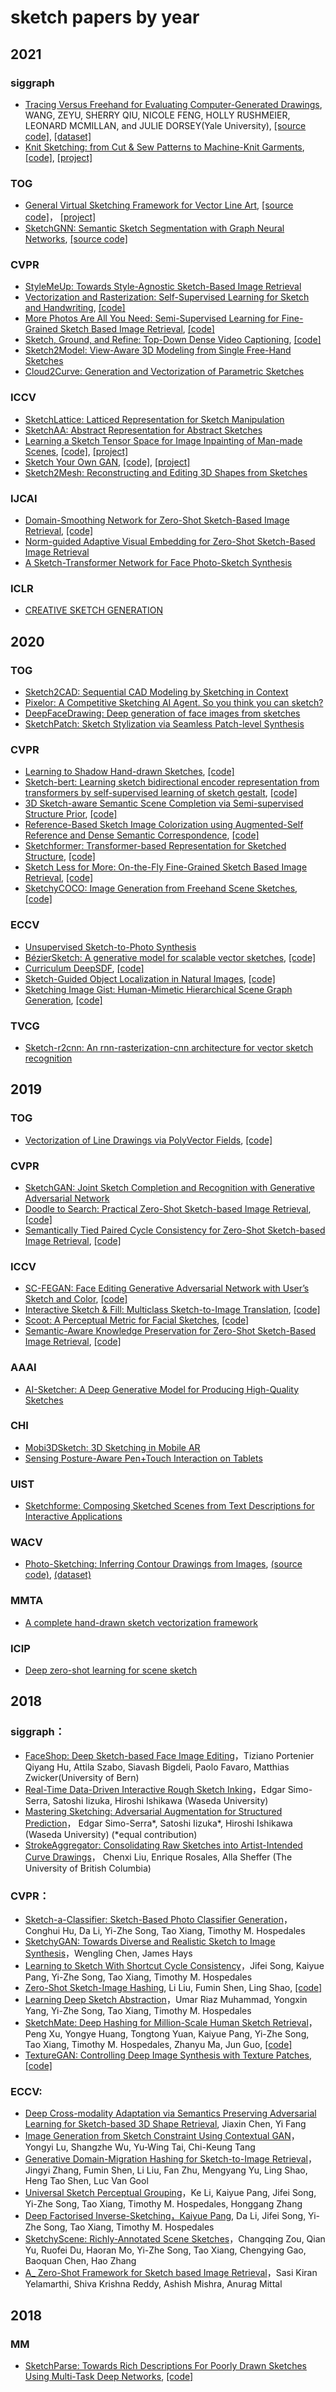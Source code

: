 # sketch papers by year

## 2021
### siggraph
- [Tracing Versus Freehand for Evaluating Computer-Generated Drawings](https://graphics.cs.yale.edu/sites/default/files/tracing-vs-freehand_0.pdf), WANG, ZEYU, SHERRY QIU, NICOLE FENG, HOLLY RUSHMEIER, LEONARD MCMILLAN, and JULIE DORSEY(Yale University), [[source code]](https://github.com/zachzeyuwang/tracing-vs-freehand), [[dataset]](http://tracer.cs.yale.edu:8000/tracing-vs-freehand/data/) 
- [Knit Sketching: from Cut & Sew Patterns to Machine-Knit Garments](http://knitsketching.csail.mit.edu/ks-paper.pdf), [[code]](https://github.com/xionluhnis/knitsketching), [[project]](http://knitsketching.csail.mit.edu/)

### TOG
- [General Virtual Sketching Framework for Vector Line Art](https://dl.acm.org/doi/pdf/10.1145/3450626.3459833), [[source code]](https://github.com/MarkMoHR/virtual_sketching)， [[project]](https://markmohr.github.io/virtual_sketching/)
- [SketchGNN: Semantic Sketch Segmentation with Graph Neural Networks](https://dl.acm.org/doi/pdf/10.1145/3450284), [[source code]](https://github.com/sYeaLumin/SketchGNN)

### CVPR
- [StyleMeUp: Towards Style-Agnostic Sketch-Based Image Retrieval](https://openaccess.thecvf.com/content/CVPR2021/papers/Sain_StyleMeUp_Towards_Style-Agnostic_Sketch-Based_Image_Retrieval_CVPR_2021_paper.pdf)
- [Vectorization and Rasterization: Self-Supervised Learning for Sketch and Handwriting](https://openaccess.thecvf.com/content/CVPR2021/papers/Bhunia_Vectorization_and_Rasterization_Self-Supervised_Learning_for_Sketch_and_Handwriting_CVPR_2021_paper.pdf), [[code]](https://github.com/AyanKumarBhunia/Self-Supervised-Learning-for-Sketch)
- [More Photos Are All You Need: Semi-Supervised Learning for Fine-Grained Sketch Based Image Retrieval](https://openaccess.thecvf.com/content/CVPR2021/papers/Bhunia_More_Photos_Are_All_You_Need_Semi-Supervised_Learning_for_Fine-Grained_CVPR_2021_paper.pdf), [[code]](https://github.com/AyanKumarBhunia/semisupervised-FGSBIR)
- [Sketch, Ground, and Refine: Top-Down Dense Video Captioning](https://openaccess.thecvf.com/content/CVPR2021/papers/Deng_Sketch_Ground_and_Refine_Top-Down_Dense_Video_Captioning_CVPR_2021_paper.pdf), [[code]](https://github.com/bearcatt/SGR)
- [Sketch2Model: View-Aware 3D Modeling from Single Free-Hand Sketches](https://arxiv.org/pdf/2105.06663.pdf)
- [Cloud2Curve: Generation and Vectorization of Parametric Sketches](https://arxiv.org/pdf/2103.15536.pdf)

### ICCV
- [SketchLattice: Latticed Representation for Sketch Manipulation](https://arxiv.org/pdf/2108.11636.pdf)
- [SketchAA: Abstract Representation for Abstract Sketches](https://openaccess.thecvf.com/content/ICCV2021/papers/Yang_SketchAA_Abstract_Representation_for_Abstract_Sketches_ICCV_2021_paper.pdf)
- [Learning a Sketch Tensor Space for Image Inpainting of Man-made Scenes](https://arxiv.org/pdf/2103.15087.pdf), [[code]](https://github.com/ewrfcas/MST_inpainting), [[project]](https://ewrfcas.github.io/MST_inpainting/)
- [Sketch Your Own GAN](https://arxiv.org/pdf/2108.02774.pdf), [[code]](https://github.com/peterwang512/GANSketching), [[project]](https://peterwang512.github.io/GANSketching/)
- [Sketch2Mesh: Reconstructing and Editing 3D Shapes from Sketches](https://arxiv.org/pdf/2104.00482.pdf)

### IJCAI
- [Domain-Smoothing Network for Zero-Shot Sketch-Based Image Retrieval](https://arxiv.org/pdf/2106.11841.pdf), [[code]](https://github.com/haowang1992/DSN)
- [Norm-guided Adaptive Visual Embedding for Zero-Shot Sketch-Based Image Retrieval](https://www.ijcai.org/proceedings/2021/0153.pdf)
- [A Sketch-Transformer Network for Face Photo-Sketch Synthesis](https://www.ijcai.org/proceedings/2021/0187.pdf)

### ICLR
- [CREATIVE SKETCH GENERATION](https://arxiv.org/pdf/2011.10039.pdf)

## 2020
### TOG
- [Sketch2CAD: Sequential CAD Modeling by Sketching in Context](https://dl.acm.org/doi/pdf/10.1145/3414685.3417807)
- [Pixelor: A Competitive Sketching AI Agent. So you think you can sketch?](https://dl.acm.org/doi/pdf/10.1145/3414685.3417840)
- [DeepFaceDrawing: Deep generation of face images from sketches](https://dl.acm.org/doi/pdf/10.1145/3386569.3392386)
- [SketchPatch: Sketch Stylization via Seamless Patch-level Synthesis](https://dl.acm.org/doi/pdf/10.1145/3414685.3417816)

### CVPR
- [Learning to Shadow Hand-drawn Sketches](https://openaccess.thecvf.com/content_CVPR_2020/papers/Zheng_Learning_to_Shadow_Hand-Drawn_Sketches_CVPR_2020_paper.pdf), [[code]](https://github.com/qyzdao/ShadeSketch)
- [Sketch-bert: Learning sketch bidirectional encoder representation from transformers by self-supervised learning of sketch gestalt](https://openaccess.thecvf.com/content_CVPR_2020/papers/Lin_Sketch-BERT_Learning_Sketch_Bidirectional_Encoder_Representation_From_Transformers_by_Self-Supervised_CVPR_2020_paper.pdf), [[code]](https://github.com/avalonstrel/SketchBERT)
- [3D Sketch-aware Semantic Scene Completion via Semi-supervised Structure Prior](https://arxiv.org/pdf/2003.14052v1.pdf), [[code]](https://github.com/charlesCXK/TorchSSC)
- [Reference-Based Sketch Image Colorization using Augmented-Self Reference and Dense Semantic Correspondence](https://arxiv.org/pdf/2005.05207v1.pdf), [[code]](https://github.com/seungjae-won/paper-to-code-Reference-Based-Sketch-Image-Colorization)
- [Sketchformer: Transformer-based Representation for Sketched Structure](https://paperswithcode.com/paper/sketchformer-transformer-based-representation#code), [[code]](https://github.com/leosampaio/sketchformer)
- [Sketch Less for More: On-the-Fly Fine-Grained Sketch Based Image Retrieval](https://openaccess.thecvf.com/content_CVPR_2020/papers/Bhunia_Sketch_Less_for_More_On-the-Fly_Fine-Grained_Sketch-Based_Image_Retrieval_CVPR_2020_paper.pdf), [[code]](https://github.com/AyanKumarBhunia/on-the-fly-FGSBIR)
- [SketchyCOCO: Image Generation from Freehand Scene Sketches](https://arxiv.org/pdf/2003.02683v5.pdf), [[code]](https://github.com/sysu-imsl/EdgeGAN)

### ECCV
- [Unsupervised Sketch-to-Photo Synthesis](https://arxiv.org/pdf/1909.08313.pdf)
- [BézierSketch: A generative model for scalable vector sketches](https://arxiv.org/pdf/2007.02190v2.pdf), [[code]](https://github.com/dasayan05/stroke-ae)
- [Curriculum DeepSDF](https://arxiv.org/pdf/2003.08593v3.pdf), [[code]](https://github.com/haidongz-usc/Curriculum-DeepSDF)
- [Sketch-Guided Object Localization in Natural Images](https://arxiv.org/pdf/2008.06551v1.pdf), [[code]](https://github.com/IISCAditayTripathi/SketchGuidedLocalization)
- [Sketching Image Gist: Human-Mimetic Hierarchical Scene Graph Generation](https://arxiv.org/pdf/2007.08760v1.pdf), [[code]](https://github.com/Kenneth-Wong/het-eccv20)

### TVCG
- [Sketch-r2cnn: An rnn-rasterization-cnn architecture for vector sketch recognition](https://scholars.cityu.edu.hk/files/73400281/Sketch_R2CNN_TVCG.pdf)

## 2019
### TOG
- [Vectorization of Line Drawings via PolyVector Fields](https://dl.acm.org/doi/pdf/10.1145/3202661), [[code]](https://github.com/craigleili/Sketch-R2CNN)

### CVPR
- [SketchGAN: Joint Sketch Completion and Recognition with Generative Adversarial Network](https://openaccess.thecvf.com/content_CVPR_2019/papers/Liu_SketchGAN_Joint_Sketch_Completion_and_Recognition_With_Generative_Adversarial_Network_CVPR_2019_paper.pdf)
- [Doodle to Search: Practical Zero-Shot Sketch-based Image Retrieval](https://arxiv.org/pdf/1904.03451v2.pdf), [[code]](https://github.com/sounakdey/doodle2search)
- [Semantically Tied Paired Cycle Consistency for Zero-Shot Sketch-based Image Retrieval](https://arxiv.org/pdf/1903.03372v1.pdf), [[code]](https://github.com/AnjanDutta/sem-pcyc)

### ICCV
- [SC-FEGAN: Face Editing Generative Adversarial Network with User’s Sketch and Color](https://openaccess.thecvf.com/content_ICCV_2019/papers/Jo_SC-FEGAN_Face_Editing_Generative_Adversarial_Network_With_Users_Sketch_and_ICCV_2019_paper.pdf), [[code]](https://github.com/run-youngjoo/SC-FEGAN)
- [Interactive Sketch & Fill: Multiclass Sketch-to-Image Translation](https://arxiv.org/pdf/1909.11081v2.pdf), [[code]](https://github.com/arnabgho/iSketchNFill)
- [Scoot: A Perceptual Metric for Facial Sketches](https://arxiv.org/pdf/1908.08433v2.pdf), [[code]](https://github.com/DengPingFan/Scoot)
- [Semantic-Aware Knowledge Preservation for Zero-Shot Sketch-Based Image Retrieval](https://arxiv.org/pdf/1904.03208v3.pdf), [[code]](https://github.com/qliu24/SAKE)

### AAAI
- [AI-Sketcher: A Deep Generative Model for Producing High-Quality Sketches](https://ojs.aaai.org/index.php/AAAI/article/download/4103/3981)

### CHI
- [Mobi3DSketch: 3D Sketching in Mobile AR](https://dl.acm.org/doi/pdf/10.1145/3290605.3300406)
- [Sensing Posture-Aware Pen+Touch Interaction on Tablets](https://dl.acm.org/doi/pdf/10.1145/3290605.3300285)

### UIST
- [Sketchforme: Composing Sketched Scenes from Text Descriptions for Interactive Applications](https://dl.acm.org/doi/pdf/10.1145/3332165.3347878)

### WACV
- [Photo-Sketching: Inferring Contour Drawings from Images](https://arxiv.org/pdf/1901.00542.pdf), [(source code)](https://github.com/mtli/PhotoSketch), [(dataset)](http://www.cs.cmu.edu/~mengtial/proj/sketch/)

### MMTA
- [A complete hand-drawn sketch vectorization framework](https://arxiv.org/pdf/1802.05902.pdf)

### ICIP
- [Deep zero-shot learning for scene sketch](https://arxiv.org/pdf/1905.04510)



## 2018
### siggraph：
- [FaceShop: Deep Sketch-based Face Image Editing](https://arxiv.org/abs/1804.08972)，Tiziano Portenier Qiyang Hu, Attila Szabo, Siavash Bigdeli, Paolo Favaro, Matthias Zwicker(University of Bern)
- [Real-Time Data-Driven Interactive Rough Sketch Inking](https://esslab.jp/~ess/en/research/inking/)，Edgar Simo-Serra, Satoshi Iizuka, Hiroshi Ishikawa (Waseda University)
- [Mastering Sketching: Adversarial Augmentation for Structured Prediction](https://esslab.jp/~ess/en/research/sketch_master/)， Edgar Simo-Serra*, Satoshi Iizuka*, Hiroshi Ishikawa (Waseda University) (*equal contribution)
- [StrokeAggregator: Consolidating Raw Sketches into Artist-Intended Curve Drawings](https://www.cs.ubc.ca/labs/imager/tr/2018/StrokeAggregator/)， Chenxi Liu, Enrique Rosales, Alla Sheffer (The University of British Columbia)

### CVPR：
- [Sketch-a-Classifier: Sketch-Based Photo Classifier Generation](http://openaccess.thecvf.com/content_cvpr_2018/papers/Hu_Sketch-a-Classifier_Sketch-Based_Photo_CVPR_2018_paper.pdf)，Conghui Hu, Da Li, Yi-Zhe Song, Tao Xiang, Timothy M. Hospedales
- [SketchyGAN: Towards Diverse and Realistic Sketch to Image Synthesis](http://openaccess.thecvf.com/content_cvpr_2018/papers/Chen_SketchyGAN_Towards_Diverse_CVPR_2018_paper.pdf)，Wengling Chen, James Hays
- [Learning to Sketch With Shortcut Cycle Consistency](http://openaccess.thecvf.com/content_cvpr_2018/papers/Song_Learning_to_Sketch_CVPR_2018_paper.pdf)，Jifei Song, Kaiyue Pang, Yi-Zhe Song, Tao Xiang, Timothy M. Hospedales
- [Zero-Shot Sketch-Image Hashing](http://openaccess.thecvf.com/content_cvpr_2018/papers/Shen_Zero-Shot_Sketch-Image_Hashing_CVPR_2018_paper.pdf), Li Liu, Fumin Shen, Ling Shao, [[code]](https://github.com/ymcidence/Zero-Shot-Sketch-Image-Hashing)
- [Learning Deep Sketch Abstraction](http://openaccess.thecvf.com/content_cvpr_2018/papers/Muhammad_Learning_Deep_Sketch_CVPR_2018_paper.pdf)，Umar Riaz Muhammad, Yongxin Yang, Yi-Zhe Song, Tao Xiang, Timothy M. Hospedales
- [SketchMate: Deep Hashing for Million-Scale Human Sketch Retrieval](http://openaccess.thecvf.com/content_cvpr_2018/papers/Xu_SketchMate_Deep_Hashing_CVPR_2018_paper.pdf)，Peng Xu, Yongye Huang, Tongtong Yuan, Kaiyue Pang, Yi-Zhe Song, Tao Xiang, Timothy M. Hospedales, Zhanyu Ma, Jun Guo, [[code]](https://github.com/tosmaster/imagevision)
- [TextureGAN: Controlling Deep Image Synthesis with Texture Patches](https://arxiv.org/pdf/1706.02823v3.pdf), [[code]](https://github.com/janesjanes/Pytorch-TextureGAN)

### ECCV:
- [Deep Cross-modality Adaptation via Semantics Preserving Adversarial Learning for Sketch-based 3D Shape Retrieval](http://openaccess.thecvf.com/content_ECCV_2018/papers/Jiaxin_Chen_Deep_Cross-modality_Adaptation_ECCV_2018_paper.pdf), Jiaxin Chen, Yi Fang
- [Image Generation from Sketch Constraint Using Contextual GAN](http://openaccess.thecvf.com/content_ECCV_2018/papers/Yongyi_Lu_Image_Generation_from_ECCV_2018_paper.pdf)，Yongyi Lu, Shangzhe Wu, Yu-Wing Tai, Chi-Keung Tang
- [Generative Domain-Migration Hashing for Sketch-to-Image Retrieval](http://openaccess.thecvf.com/content_ECCV_2018/papers/Jingyi_Zhang_Generative_Domain-Migration_Hashing_ECCV_2018_paper.pdf)，Jingyi Zhang, Fumin Shen, Li Liu, Fan Zhu, Mengyang Yu, Ling Shao, Heng Tao Shen, Luc Van Gool
- [Universal Sketch Perceptual Grouping](http://openaccess.thecvf.com/content_ECCV_2018/papers/Ke_LI_Universal_Sketch_Perceptual_ECCV_2018_paper.pdf)，Ke Li, Kaiyue Pang, Jifei Song, Yi-Zhe Song, Tao Xiang, Timothy M. Hospedales, Honggang Zhang
- [Deep Factorised Inverse-Sketching，Kaiyue Pang](http://openaccess.thecvf.com/content_ECCV_2018/papers/Kaiyue_Pang_Deep_Factorised_Inverse-Sketching_ECCV_2018_paper.pdf), Da Li, Jifei Song, Yi-Zhe Song, Tao Xiang, Timothy M. Hospedales
- [SketchyScene: Richly-Annotated Scene Sketches](http://openaccess.thecvf.com/content_ECCV_2018/papers/Changqing_Zou_SketchyScene_Richly-Annotated_Scene_ECCV_2018_paper.pdf)，Changqing Zou, Qian Yu, Ruofei Du, Haoran Mo, Yi-Zhe Song, Tao Xiang, Chengying Gao, Baoquan Chen, Hao Zhang  
- [A_ Zero-Shot Framework for Sketch based Image Retrieval](http://openaccess.thecvf.com/content_ECCV_2018/papers/Sasikiran_Yelamarthi_A_Zero-Shot_Framework_ECCV_2018_paper.pdf)，Sasi Kiran Yelamarthi, Shiva Krishna Reddy, Ashish Mishra, Anurag Mittal

## 2018
### MM
- [SketchParse: Towards Rich Descriptions For Poorly Drawn Sketches Using Multi-Task Deep Networks](https://dl.acm.org/doi/pdf/10.1145/3123266.3123270), [[code]](https://github.com/val-iisc/sketch-parse)